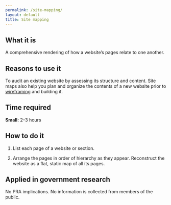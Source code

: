 ```yaml
---
permalink: /site-mapping/
layout: default
title: Site mapping
---
```


## What it is

A comprehensive rendering of how a website’s pages relate to one another.

## Reasons to use it

To audit an existing website by assessing its structure and content. Site maps also help you plan and organize the contents of a new website prior to [wireframing](../wireframing/) and building it.

## Time required

**Small:** 2–3 hours

## How to do it

1. List each page of a website or section.

2. Arrange the pages in order of hierarchy as they appear. Reconstruct the website as a flat, static map of all its pages.

## Applied in government research

No PRA implications. No information is collected from members of the public.
